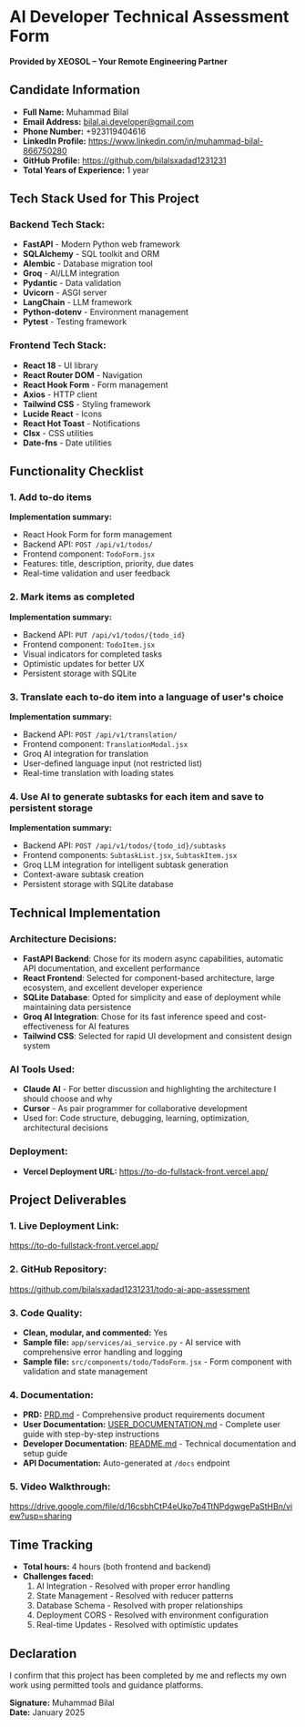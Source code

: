 # AI Developer Technical Assessment Form
**Provided by XEOSOL – Your Remote Engineering Partner**

## Candidate Information
- **Full Name:** Muhammad Bilal
- **Email Address:** bilal.ai.developer@gmail.com
- **Phone Number:** +923119404616
- **LinkedIn Profile:** https://www.linkedin.com/in/muhammad-bilal-866750280
- **GitHub Profile:** https://github.com/bilalsxadad1231231
- **Total Years of Experience:** 1 year

## Tech Stack Used for This Project

### Backend Tech Stack:
- **FastAPI** - Modern Python web framework
- **SQLAlchemy** - SQL toolkit and ORM
- **Alembic** - Database migration tool
- **Groq** - AI/LLM integration
- **Pydantic** - Data validation
- **Uvicorn** - ASGI server
- **LangChain** - LLM framework
- **Python-dotenv** - Environment management
- **Pytest** - Testing framework

### Frontend Tech Stack:
- **React 18** - UI library
- **React Router DOM** - Navigation
- **React Hook Form** - Form management
- **Axios** - HTTP client
- **Tailwind CSS** - Styling framework
- **Lucide React** - Icons
- **React Hot Toast** - Notifications
- **Clsx** - CSS utilities
- **Date-fns** - Date utilities

## Functionality Checklist

### 1. Add to-do items
**Implementation summary:**
- React Hook Form for form management
- Backend API: `POST /api/v1/todos/`
- Frontend component: `TodoForm.jsx`
- Features: title, description, priority, due dates
- Real-time validation and user feedback

### 2. Mark items as completed
**Implementation summary:**
- Backend API: `PUT /api/v1/todos/{todo_id}`
- Frontend component: `TodoItem.jsx`
- Visual indicators for completed tasks
- Optimistic updates for better UX
- Persistent storage with SQLite

### 3. Translate each to-do item into a language of user's choice
**Implementation summary:**
- Backend API: `POST /api/v1/translation/`
- Frontend component: `TranslationModal.jsx`
- Groq AI integration for translation
- User-defined language input (not restricted list)
- Real-time translation with loading states

### 4. Use AI to generate subtasks for each item and save to persistent storage
**Implementation summary:**
- Backend API: `POST /api/v1/todos/{todo_id}/subtasks`
- Frontend components: `SubtaskList.jsx`, `SubtaskItem.jsx`
- Groq LLM integration for intelligent subtask generation
- Context-aware subtask creation
- Persistent storage with SQLite database

## Technical Implementation

### Architecture Decisions:
- **FastAPI Backend**: Chose for its modern async capabilities, automatic API documentation, and excellent performance
- **React Frontend**: Selected for component-based architecture, large ecosystem, and excellent developer experience
- **SQLite Database**: Opted for simplicity and ease of deployment while maintaining data persistence
- **Groq AI Integration**: Chose for its fast inference speed and cost-effectiveness for AI features
- **Tailwind CSS**: Selected for rapid UI development and consistent design system

### AI Tools Used:
- **Claude AI** - For better discussion and highlighting the architecture I should choose and why
- **Cursor** - As pair programmer for collaborative development
- Used for: Code structure, debugging, learning, optimization, architectural decisions

### Deployment:
- **Vercel Deployment URL:** https://to-do-fullstack-front.vercel.app/

## Project Deliverables

### 1. Live Deployment Link:
https://to-do-fullstack-front.vercel.app/

### 2. GitHub Repository:
https://github.com/bilalsxadad1231231/todo-ai-app-assessment

### 3. Code Quality:
- **Clean, modular, and commented:** Yes
- **Sample file:** `app/services/ai_service.py` - AI service with comprehensive error handling and logging
- **Sample file:** `src/components/todo/TodoForm.jsx` - Form component with validation and state management

### 4. Documentation:
- **PRD:** [PRD.md](./PRD.md) - Comprehensive product requirements document
- **User Documentation:** [USER_DOCUMENTATION.md](./USER_DOCUMENTATION.md) - Complete user guide with step-by-step instructions
- **Developer Documentation:** [README.md](./README.md) - Technical documentation and setup guide
- **API Documentation:** Auto-generated at `/docs` endpoint

### 5. Video Walkthrough:
https://drive.google.com/file/d/16csbhCtP4eUkp7p4TtNPdgwgePaStHBn/view?usp=sharing

## Time Tracking
- **Total hours:** 4 hours (both frontend and backend)
- **Challenges faced:**
  1. AI Integration - Resolved with proper error handling
  2. State Management - Resolved with reducer patterns
  3. Database Schema - Resolved with proper relationships
  4. Deployment CORS - Resolved with environment configuration
  5. Real-time Updates - Resolved with optimistic updates

## Declaration
I confirm that this project has been completed by me and reflects my own work using permitted tools and guidance platforms.

**Signature:** Muhammad Bilal  
**Date:** January 2025 